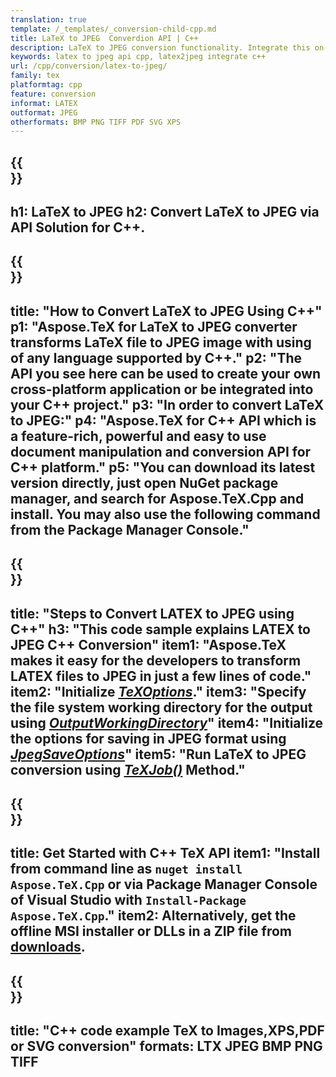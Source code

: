 ```yaml
---
translation: true
template: /_templates/_conversion-child-cpp.md
title: LaTeX to JPEG  Converdion API | C++ 
description: LaTeX to JPEG conversion functionality. Integrate this on-premise C++ library into your project or use cross-platform applications to convert LaTeX to JPEG .
keywords: latex to jpeg api cpp, latex2jpeg integrate c++
url: /cpp/conversion/latex-to-jpeg/
family: tex
platformtag: cpp
feature: conversion
informat: LATEX
outformat: JPEG 
otherformats: BMP PNG TIFF PDF SVG XPS
---
```


{{<section banner>}}
---
h1: LaTeX to JPEG 
h2: Convert LaTeX to JPEG  via API Solution for C++.
---

{{<section overview>}}
---
title: "How to Convert LaTeX to JPEG Using C++"
p1: "Aspose.TeX for LaTeX to JPEG converter transforms LaTeX file to JPEG image with using of any language supported by C++."
p2: "The API you see here can be used to create your own cross-platform application or be integrated into your C++ project."
p3: "In order to convert LaTeX to JPEG:"
p4: "Aspose.TeX for C++ API which is a feature-rich, powerful and easy to use document manipulation and conversion API for C++ platform."
p5: "You can download its latest version directly, just open NuGet package manager, and search for Aspose.TeX.Cpp and install. You may also use the following command from the Package Manager Console."
---

{{<section feature1>}}
---
title: "Steps to Convert LATEX to JPEG using C++"
h3: "This code sample explains LATEX to JPEG C++ Conversion"
item1: "Aspose.TeX makes it easy for the developers to transform LATEX files to JPEG in just a few lines of code."
item2: "Initialize [*TeXOptions*](https://reference.aspose.com/tex/cpp/class/aspose.te_x.te_x_options)."
item3: "Specify the file system working directory for the output using [*OutputWorkingDirectory*](https://reference.aspose.com/tex/cpp/class/aspose.te_x.te_x_options#aa4f4ea6dab7db5ba1b40800495f16f63)"
item4: "Initialize the options for saving in JPEG format using [*JpegSaveOptions*](https://reference.aspose.com/tex/cpp/class/aspose.te_x.presentation.image.jpeg_save_options)"
item5: "Run LaTeX to JPEG conversion using [*TeXJob()*](https://reference.aspose.com/tex/cpp/class/aspose.te_x.te_x_job) Method."
---

{{<section feature2>}}
---
title: Get Started with C++ TeX API
item1: "Install from command line as ```nuget install Aspose.TeX.Cpp``` or via Package Manager Console of Visual Studio with ```Install-Package Aspose.TeX.Cpp```."
item2: Alternatively, get the offline MSI installer or DLLs in a ZIP file from [downloads](https://releases.aspose.com/tex/cpp).
---

{{<section widget>}}
---
title: "C++ code example TeX to Images,XPS,PDF or SVG conversion"
formats: LTX JPEG BMP PNG TIFF
---

